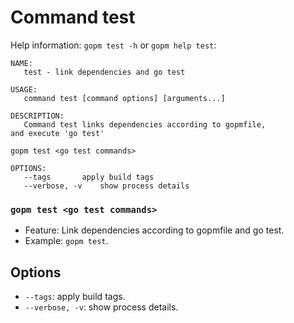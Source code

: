 Command test
============

Help information: `gopm test -h` or `gopm help test`:

```
NAME:
   test - link dependencies and go test

USAGE:
   command test [command options] [arguments...]

DESCRIPTION:
   Command test links dependencies according to gopmfile,
and execute 'go test'

gopm test <go test commands>

OPTIONS:
   --tags 		apply build tags
   --verbose, -v	show process details
```
   
### `gopm test <go test commands>`

- Feature: Link dependencies according to gopmfile and go test.
- Example: `gopm test`.

## Options

- `--tags`: apply build tags.
- `--verbose, -v`: show process details.